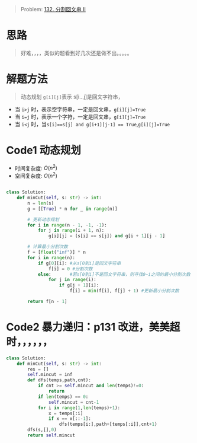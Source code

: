 > Problem: [132. 分割回文串 II](https://leetcode.cn/problems/palindrome-partitioning-ii/description/)

# 思路

> 好难，，，，类似的题看到好几次还是做不出。。。。。

# 解题方法

> 动态规划
> `g[i][j]`表示 s[i...j]是回文字符串，

- 当 `i>j` 时，表示空字符串，一定是回文串，`g[i][j]=True`
- 当 `i=j` 时，表示一个字符，一定是回文串，`g[i][j]=True`
- 当 `i<j` 时，当`s[i]==s[j] and g[i+1][j-1] == True`,`g[i][j]=True`

# Code1 动态规划

- 时间复杂度: $O(n^2)$
- 空间复杂度: $O(n^2)$

```Python []

class Solution:
    def minCut(self, s: str) -> int:
        n = len(s)
        g = [[True] * n for _ in range(n)]

        # 更新动态规划
        for i in range(n - 1, -1, -1):
            for j in range(i + 1, n):
                g[i][j] = (s[i] == s[j]) and g[i + 1][j - 1]

        # 计算最小分割次数
        f = [float("inf")] * n
        for i in range(n):
            if g[0][i]: #从s[0到i]是回文字符串
                f[i] = 0 #分割次数
            else:       #若s[0到i]不是回文字符串，则寻找0~i之间的最小分割次数
                for j in range(i):
                    if g[j + 1][i]:
                        f[i] = min(f[i], f[j] + 1) #更新最小分割次数

        return f[n - 1]
```

# Code2 暴力递归：p131 改进，美美超时，，，，，，

```Python []
class Solution:
    def minCut(self, s: str) -> int:
        res = []
        self.mincut = inf
        def dfs(temps,path,cnt):
            if cnt >= self.mincut and len(temps)!=0:
                return
            if len(temps) == 0:
                self.mincut = cnt-1
            for i in range(1,len(temps)+1):
                x = temps[:i]
                if x == x[::-1]:
                    dfs(temps[i:],path+[temps[:i]],cnt+1)
        dfs(s,[],0)
        return self.mincut
```

